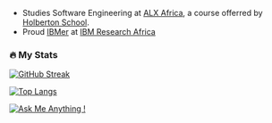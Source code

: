

- Studies Software Engineering at [ALX Africa](https://www.alxafrica.com), a course offerred by [Holberton School](https://www.holbertonschool.com/).
- Proud [IBMer](https://www.youtube.com/@LifeAtIBM) at [IBM Research Africa](https://research.ibm.com/labs/africa)


### :fire: My Stats
[![GitHub Streak](https://streak-stats.demolab.com?user=micahondiwa&theme=vision-friendly-dark&border_radius=4&date_format=j%20M%5B%20Y%5D)](https://git.io/streak-stats)

[![Top Langs](https://github-readme-stats.vercel.app/api/top-langs/?username=micahondiwa&layout=compact&theme=vision-friendly-dark)](https://github.com/micahondiwa/micahondiwa)

[![Ask Me Anything !](https://img.shields.io/badge/Ask%20me-anything-1abc9c.svg)](https://www.micahondiwa.com/#contact)
